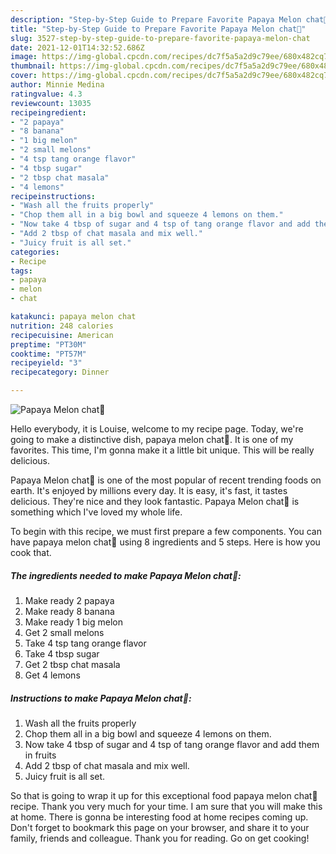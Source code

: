 ```yaml
---
description: "Step-by-Step Guide to Prepare Favorite Papaya Melon chat🍈"
title: "Step-by-Step Guide to Prepare Favorite Papaya Melon chat🍈"
slug: 3527-step-by-step-guide-to-prepare-favorite-papaya-melon-chat
date: 2021-12-01T14:32:52.686Z
image: https://img-global.cpcdn.com/recipes/dc7f5a5a2d9c79ee/680x482cq70/papaya-melon-chat-recipe-main-photo.jpg
thumbnail: https://img-global.cpcdn.com/recipes/dc7f5a5a2d9c79ee/680x482cq70/papaya-melon-chat-recipe-main-photo.jpg
cover: https://img-global.cpcdn.com/recipes/dc7f5a5a2d9c79ee/680x482cq70/papaya-melon-chat-recipe-main-photo.jpg
author: Minnie Medina
ratingvalue: 4.3
reviewcount: 13035
recipeingredient:
- "2 papaya"
- "8 banana"
- "1 big melon"
- "2 small melons"
- "4 tsp tang orange flavor"
- "4 tbsp sugar"
- "2 tbsp chat masala"
- "4 lemons"
recipeinstructions:
- "Wash all the fruits properly"
- "Chop them all in a big bowl and squeeze 4 lemons on them."
- "Now take 4 tbsp of sugar and 4 tsp of tang orange flavor and add them in fruits"
- "Add 2 tbsp of chat masala and mix well."
- "Juicy fruit is all set."
categories:
- Recipe
tags:
- papaya
- melon
- chat

katakunci: papaya melon chat 
nutrition: 248 calories
recipecuisine: American
preptime: "PT30M"
cooktime: "PT57M"
recipeyield: "3"
recipecategory: Dinner

---
```



![Papaya Melon chat🍈](https://img-global.cpcdn.com/recipes/dc7f5a5a2d9c79ee/680x482cq70/papaya-melon-chat-recipe-main-photo.jpg)

Hello everybody, it is Louise, welcome to my recipe page. Today, we're going to make a distinctive dish, papaya melon chat🍈. It is one of my favorites. This time, I'm gonna make it a little bit unique. This will be really delicious.



Papaya Melon chat🍈 is one of the most popular of recent trending foods on earth. It's enjoyed by millions every day. It is easy, it's fast, it tastes delicious. They're nice and they look fantastic. Papaya Melon chat🍈 is something which I've loved my whole life.


To begin with this recipe, we must first prepare a few components. You can have papaya melon chat🍈 using 8 ingredients and 5 steps. Here is how you cook that.

<!--inarticleads1-->

##### The ingredients needed to make Papaya Melon chat🍈:

1. Make ready 2 papaya
1. Make ready 8 banana
1. Make ready 1 big melon
1. Get 2 small melons
1. Take 4 tsp tang orange flavor
1. Take 4 tbsp sugar
1. Get 2 tbsp chat masala
1. Get 4 lemons




<!--inarticleads2-->

##### Instructions to make Papaya Melon chat🍈:

1. Wash all the fruits properly
1. Chop them all in a big bowl and squeeze 4 lemons on them.
1. Now take 4 tbsp of sugar and 4 tsp of tang orange flavor and add them in fruits
1. Add 2 tbsp of chat masala and mix well.
1. Juicy fruit is all set.




So that is going to wrap it up for this exceptional food papaya melon chat🍈 recipe. Thank you very much for your time. I am sure that you will make this at home. There is gonna be interesting food at home recipes coming up. Don't forget to bookmark this page on your browser, and share it to your family, friends and colleague. Thank you for reading. Go on get cooking!
